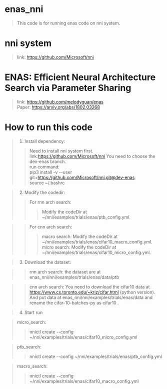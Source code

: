 # enas_nni
>This code is for running enas code on nni system.  
# nni system
>link:  https://github.com/Microsoft/nni  
# ENAS: Efficient Neural Architecture Search via Parameter Sharing
>link:  https://github.com/melodyguan/enas   
>Paper: https://arxiv.org/abs/1802.03268  

# How to run this code
>1. Install dependency:  
>>  Need to install nni system first.  
>>  link:https://github.com/Microsoft/nni You need to choose the dev-enas branch.  
>>  run command:   
>>  pip3 install -v --user git+https://github.com/Microsoft/nni.git@dev-enas  
>>  source ~/.bashrc   

>2. Modify the codedir:
>>  For rnn arch search:
>>>    Modify the codeDir at ~/nni/examples/trials/enas/ptb_config.yml.   
      
>>  For cnn arch search:
>>>   macro search:  Modify the codeDir at  ~/nni/examples/trials/enas/cifar10_macro_config.yml.        
>>>    micro search:   Modify the codeDir at ~/nni/examples/trials/enas/cifar10_micro_config.yml.    
        
>3. Download the dataset:
  
>> rnn arch search:    the dataset are at enas_nni/nni/examples/trials/enas/data/ptb
    
>>  cnn arch search:  You need to download the cifar10 data at https://www.cs.toronto.edu/~kriz/cifar.html (python version). And put data at  enas_nni/nni/examples/trials/enas/data and rename the cifar-10-batches-py as cifar10 .   
  
>4. Start run
  
>  micro_search:
>>    nnictl create --config ~/nni/examples/trials/enas/cifar10_micro_config.yml  
  
>  ptb_search:
>>    nnictl create --config ~/nni/examples/trials/enas/ptb_config.yml  
  
>  macro_search:
>>    nnictl create --config ~/nni/examples/trials/enas/cifar10_macro_config.yml  
  

